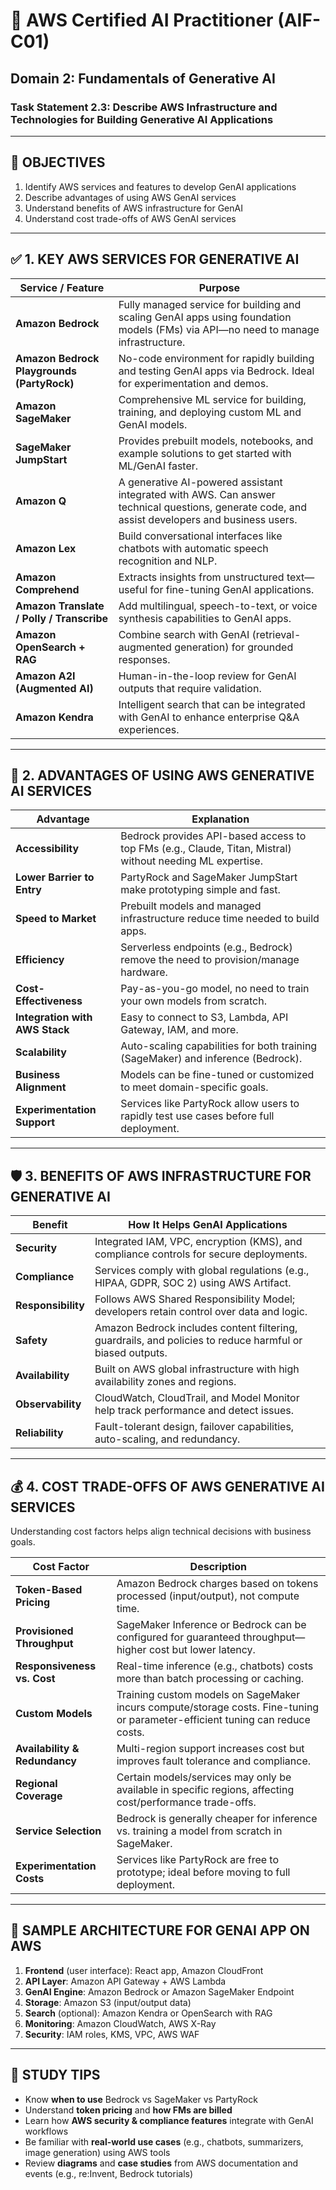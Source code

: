 # 🧠 AWS Certified AI Practitioner (AIF-C01)

## Domain 2: Fundamentals of Generative AI

### Task Statement 2.3: Describe AWS Infrastructure and Technologies for Building Generative AI Applications

---

## 📌 OBJECTIVES

1. Identify AWS services and features to develop GenAI applications
2. Describe advantages of using AWS GenAI services
3. Understand benefits of AWS infrastructure for GenAI
4. Understand cost trade-offs of AWS GenAI services

---

## ✅ 1. KEY AWS SERVICES FOR GENERATIVE AI

| **Service / Feature**                      | **Purpose**                                                                                                                                     |
| ------------------------------------------ | ----------------------------------------------------------------------------------------------------------------------------------------------- |
| **Amazon Bedrock**                         | Fully managed service for building and scaling GenAI apps using foundation models (FMs) via API—no need to manage infrastructure.               |
| **Amazon Bedrock Playgrounds (PartyRock)** | No-code environment for rapidly building and testing GenAI apps via Bedrock. Ideal for experimentation and demos.                               |
| **Amazon SageMaker**                       | Comprehensive ML service for building, training, and deploying custom ML and GenAI models.                                                      |
| **SageMaker JumpStart**                    | Provides prebuilt models, notebooks, and example solutions to get started with ML/GenAI faster.                                                 |
| **Amazon Q**                               | A generative AI-powered assistant integrated with AWS. Can answer technical questions, generate code, and assist developers and business users. |
| **Amazon Lex**                             | Build conversational interfaces like chatbots with automatic speech recognition and NLP.                                                        |
| **Amazon Comprehend**                      | Extracts insights from unstructured text—useful for fine-tuning GenAI applications.                                                             |
| **Amazon Translate / Polly / Transcribe**  | Add multilingual, speech-to-text, or voice synthesis capabilities to GenAI apps.                                                                |
| **Amazon OpenSearch + RAG**                | Combine search with GenAI (retrieval-augmented generation) for grounded responses.                                                              |
| **Amazon A2I (Augmented AI)**              | Human-in-the-loop review for GenAI outputs that require validation.                                                                             |
| **Amazon Kendra**                          | Intelligent search that can be integrated with GenAI to enhance enterprise Q\&A experiences.                                                    |

---

## 🎯 2. ADVANTAGES OF USING AWS GENERATIVE AI SERVICES

| **Advantage**                  | **Explanation**                                                                                           |
| ------------------------------ | --------------------------------------------------------------------------------------------------------- |
| **Accessibility**              | Bedrock provides API-based access to top FMs (e.g., Claude, Titan, Mistral) without needing ML expertise. |
| **Lower Barrier to Entry**     | PartyRock and SageMaker JumpStart make prototyping simple and fast.                                       |
| **Speed to Market**            | Prebuilt models and managed infrastructure reduce time needed to build apps.                              |
| **Efficiency**                 | Serverless endpoints (e.g., Bedrock) remove the need to provision/manage hardware.                        |
| **Cost-Effectiveness**         | Pay-as-you-go model, no need to train your own models from scratch.                                       |
| **Integration with AWS Stack** | Easy to connect to S3, Lambda, API Gateway, IAM, and more.                                                |
| **Scalability**                | Auto-scaling capabilities for both training (SageMaker) and inference (Bedrock).                          |
| **Business Alignment**         | Models can be fine-tuned or customized to meet domain-specific goals.                                     |
| **Experimentation Support**    | Services like PartyRock allow users to rapidly test use cases before full deployment.                     |

---

## 🛡️ 3. BENEFITS OF AWS INFRASTRUCTURE FOR GENERATIVE AI

| **Benefit**        | **How It Helps GenAI Applications**                                                                      |
| ------------------ | -------------------------------------------------------------------------------------------------------- |
| **Security**       | Integrated IAM, VPC, encryption (KMS), and compliance controls for secure deployments.                   |
| **Compliance**     | Services comply with global regulations (e.g., HIPAA, GDPR, SOC 2) using AWS Artifact.                   |
| **Responsibility** | Follows AWS Shared Responsibility Model; developers retain control over data and logic.                  |
| **Safety**         | Amazon Bedrock includes content filtering, guardrails, and policies to reduce harmful or biased outputs. |
| **Availability**   | Built on AWS global infrastructure with high availability zones and regions.                             |
| **Observability**  | CloudWatch, CloudTrail, and Model Monitor help track performance and detect issues.                      |
| **Reliability**    | Fault-tolerant design, failover capabilities, auto-scaling, and redundancy.                              |

---

## 💰 4. COST TRADE-OFFS OF AWS GENERATIVE AI SERVICES

Understanding cost factors helps align technical decisions with business goals.

| **Cost Factor**               | **Description**                                                                                                               |
| ----------------------------- | ----------------------------------------------------------------------------------------------------------------------------- |
| **Token-Based Pricing**       | Amazon Bedrock charges based on tokens processed (input/output), not compute time.                                            |
| **Provisioned Throughput**    | SageMaker Inference or Bedrock can be configured for guaranteed throughput—higher cost but lower latency.                     |
| **Responsiveness vs. Cost**   | Real-time inference (e.g., chatbots) costs more than batch processing or caching.                                             |
| **Custom Models**             | Training custom models on SageMaker incurs compute/storage costs. Fine-tuning or parameter-efficient tuning can reduce costs. |
| **Availability & Redundancy** | Multi-region support increases cost but improves fault tolerance and compliance.                                              |
| **Regional Coverage**         | Certain models/services may only be available in specific regions, affecting cost/performance trade-offs.                     |
| **Service Selection**         | Bedrock is generally cheaper for inference vs. training a model from scratch in SageMaker.                                    |
| **Experimentation Costs**     | Services like PartyRock are free to prototype; ideal before moving to full deployment.                                        |

---

## 🔧 SAMPLE ARCHITECTURE FOR GENAI APP ON AWS

1. **Frontend** (user interface): React app, Amazon CloudFront
2. **API Layer**: Amazon API Gateway + AWS Lambda
3. **GenAI Engine**: Amazon Bedrock or Amazon SageMaker Endpoint
4. **Storage**: Amazon S3 (input/output data)
5. **Search** (optional): Amazon Kendra or OpenSearch with RAG
6. **Monitoring**: Amazon CloudWatch, AWS X-Ray
7. **Security**: IAM roles, KMS, VPC, AWS WAF

---

## 🧠 STUDY TIPS

* Know **when to use** Bedrock vs SageMaker vs PartyRock
* Understand **token pricing** and **how FMs are billed**
* Learn how **AWS security & compliance features** integrate with GenAI workflows
* Be familiar with **real-world use cases** (e.g., chatbots, summarizers, image generation) using AWS tools
* Review **diagrams** and **case studies** from AWS documentation and events (e.g., re\:Invent, Bedrock tutorials)
